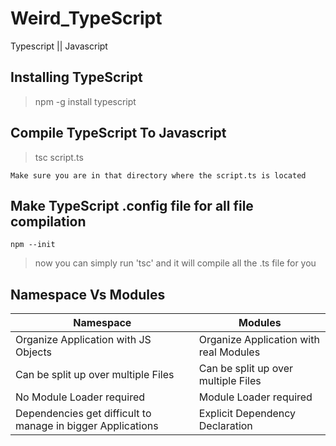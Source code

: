 # Weird_TypeScript
Typescript || Javascript


## Installing TypeScript

> npm -g install typescript

## Compile TypeScript To Javascript

> tsc script.ts

``
Make sure you are in that directory where the script.ts is located
``

## Make TypeScript .config file for all file compilation

``
npm --init
``
> now you can simply run 'tsc' and it will compile all the .ts file for you


## Namespace Vs Modules

| Namespace  | Modules |
| ------------- | ------------- |
| Organize Application with JS Objects  | Organize Application with real Modules  |
| Can be split up over multiple Files  | Can be split up over multiple Files |
| No Module Loader required  | Module Loader required  |
| Dependencies get difficult to manage in bigger Applications  | Explicit Dependency Declaration  |
